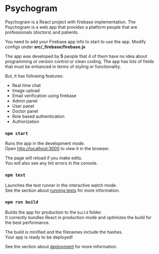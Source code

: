 # Psychogram

Psychogram is a React project with firebase implementation.  The Psychogram is a web app that provides a platform people that are professionals (doctors) and patients.

You need to add your Firebase app info to start to use the app. 
Modify configs under **src/_firebase/firebase.js**

The app was developed by **5** people that 4 of them have no idea about programming or version control or clean coding. 
The app has lots of fields that must be enhanced in terms of styling or functionality.

But, it has following features: 
- Real time chat
- Image upload
- Email verification using firebase
- Admin panel
- User panel
- Doctor panel
- Role based authentication 
- Authorization

### `npm start`

Runs the app in the development mode.<br />
Open [http://localhost:3000](http://localhost:3000) to view it in the browser.

The page will reload if you make edits.<br />
You will also see any lint errors in the console.

### `npm test`

Launches the test runner in the interactive watch mode.<br />
See the section about [running tests](https://facebook.github.io/create-react-app/docs/running-tests) for more information.

### `npm run build`

Builds the app for production to the `build` folder.<br />
It correctly bundles React in production mode and optimizes the build for the best performance.

The build is minified and the filenames include the hashes.<br />
Your app is ready to be deployed!

See the section about [deployment](https://facebook.github.io/create-react-app/docs/deployment) for more information.
